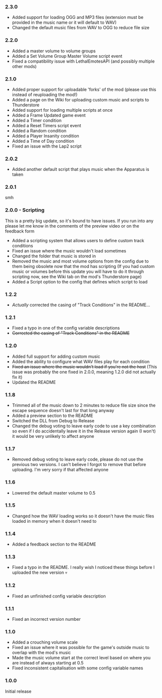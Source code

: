 ### 2.3.0
- Added support for loading OGG and MP3 files (extension must be provided in the music name or it will default to WAV)
- Changed the default music files from WAV to OGG to reduce file size

### 2.2.0
- Added a master volume to volume groups
- Added a Set Volume Group Master Volume script event
- Fixed a compatibility issue with LethalEmotesAPI (and possibly multiple other mods)

### 2.1.0
- Added proper support for uploadable 'forks' of the mod (please use this instead of reuploading the mod!)
- Added a page on the Wiki for uploading custom music and scripts to Thunderstore
- Added support for loading multiple scripts at once
- Added a Frame Updated game event
- Added a Timer condition
- Added a Reset Timers script event
- Added a Random condition
- Added a Player Insanity condition
- Added a Time of Day condition
- Fixed an issue with the Lap2 script

### 2.0.2
- Added another default script that plays music when the Apparatus is taken

### 2.0.1
smh

### 2.0.0 - Scripting
This is a pretty big update, so it's bound to have issues. If you run into any please let me know in the comments of the preview video or on the feedback form

- Added a scripting system that allows users to define custom track conditions
- Fixed an issue where the music wouldn't load sometimes
- Changed the folder that music is stored in
- Removed the music and most volume options from the config due to them being obsolete now that the mod has scripting (If you had custom music or volumes before this update you will have to do it through scripting now, see the Wiki tab on the mod's Thunderstore page)
- Added a Script option to the config that defines which script to load

### 1.2.2
- *Actually* corrected the casing of "Track Conditions" in the README...

### 1.2.1
- Fixed a typo in one of the config variable descriptions
- ~~Corrected the casing of "Track Conditions" in the README~~

### 1.2.0
- Added full support for adding custom music
- Added the ability to configure what WAV files play for each condition
- ~~Fixed an issue where the music wouldn't load if you're not the host~~ (This issue was probably the one fixed in 2.0.0, meaning 1.2.0 did not actually fix it)
- Updated the README

### 1.1.8
- Trimmed all of the music down to 2 minutes to reduce file size since the escape sequence doesn't last for that long anyway
- Added a preview section to the README
- Switched the DLL from Debug to Release
- Changed the debug voting to leave early code to use a key combination so even if I do accidentally leave it in the Release version again (I won't) it would be very unlikely to affect anyone

### 1.1.7
- Removed debug voting to leave early code, please do not use the previous two versions. I can't believe I forgot to remove that before uploading. I'm very sorry if that affected anyone

### 1.1.6
- Lowered the default master volume to 0.5

### 1.1.5
- Changed how the WAV loading works so it doesn't have the music files loaded in memory when it doesn't need to

### 1.1.4
- Added a feedback section to the README

### 1.1.3
- Fixed a typo in the README. I really wish I noticed these things before I uploaded the new version 💀

### 1.1.2
- Fixed an unfinished config variable description

### 1.1.1
- Fixed an incorrect version number

### 1.1.0
- Added a crouching volume scale
- Fixed an issue where it was possible for the game's outside music to overlap with the mod's music
- Made the music volume start at the correct level based on where you are instead of always starting at 0.5
- Fixed inconsistent capitalisation with some config variable names

### 1.0.0
Initial release